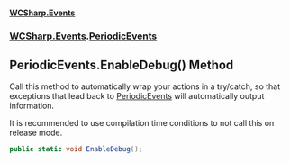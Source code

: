 #### [WCSharp\.Events](README.md 'README')
### [WCSharp\.Events](WCSharp.Events.md 'WCSharp\.Events').[PeriodicEvents](WCSharp.Events.PeriodicEvents.md 'WCSharp\.Events\.PeriodicEvents')

## PeriodicEvents\.EnableDebug\(\) Method

Call this method to automatically wrap your actions in a try/catch, so that exceptions that lead back to [PeriodicEvents](WCSharp.Events.PeriodicEvents.md 'WCSharp\.Events\.PeriodicEvents') will automatically output
information\.

It is recommended to use compilation time conditions to not call this on release mode.

```csharp
public static void EnableDebug();
```
